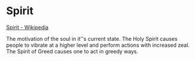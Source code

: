 # Spirit

[Spirit - Wikipedia](https://en.wikipedia.org/wiki/Spirit)

The motivation of the soul in it''s current state. The Holy Spirit causes people to vibrate at a higher level and perform actions with increased zeal. The Spirit of Greed causes one to act in greedy ways.
